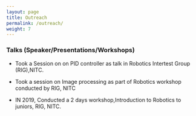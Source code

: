 ```yaml
---
layout: page
title: Outreach
permalink: /outreach/
weight: 7
---
```


### Talks (Speaker/Presentations/Workshops) <br>
- Took a Session on on PID controller as talk in Robotics Intertest Group (RIG),NITC.


- Took a session on Image processing as part of Robotics workshop conducted by RIG, NITC

- IN 2019, Conducted a 2 days workshop,Introduction to Robotics to juniors, RIG, NITC.

<br>

